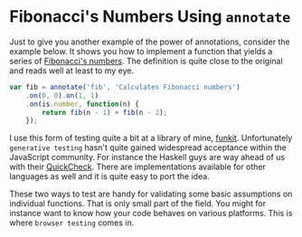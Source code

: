 # Fibonacci's Numbers Using `annotate`

Just to give you another example of the power of annotations, consider the example below. It shows you how to implement a function that yields a series of [Fibonacci's numbers](http://en.wikipedia.org/wiki/Fibonacci_number). The definition is quite close to the original and reads well at least to my eye.

```js
var fib = annotate('fib', 'Calculates Fibonacci numbers')
    .on(0, 0).on(1, 1)
    .on(is.number, function(n) {
        return fib(n - 1) + fib(n - 2);
    });
```

I use this form of testing quite a bit at a library of mine, [funkit](https://github.com/bebraw/funkit). Unfortunately `generative testing` hasn't quite gained widespread acceptance within the JavaScript community. For instance the Haskell guys are way ahead of us with their [QuickCheck](http://www.cse.chalmers.se/~rjmh/QuickCheck/manual.html). There are implementations available for other languages as well and it is quite easy to port the idea.

These two ways to test are handy for validating some basic assumptions on individual functions. That is only small part of the field. You might for instance want to know how your code behaves on various platforms. This is where `browser testing` comes in.
